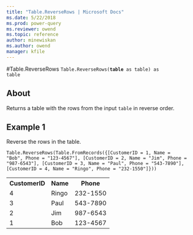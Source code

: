 ```yaml
---
title: "Table.ReverseRows | Microsoft Docs"
ms.date: 5/22/2018
ms.prod: power-query
ms.reviewer: owend
ms.topic: reference
author: minewiskan
ms.author: owend
manager: kfile
---
```

#Table.ReverseRows
<code>Table.ReverseRows(<b>table</b> as table) as table</code>

## About
Returns a table with the rows from the input <code>table</code> in reverse order.

## Example 1
Reverse the rows in the table.

<code>Table.ReverseRows(Table.FromRecords({[CustomerID = 1, Name = "Bob", Phone = "123-4567"], [CustomerID = 2, Name = "Jim", Phone = "987-6543"], [CustomerID = 3, Name = "Paul", Phone = "543-7890"], [CustomerID = 4, Name = "Ringo", Phone = "232-1550"]}))</code>

<table> <tr> <th>CustomerID</th> <th>Name</th> <th>Phone</th> </tr> <tr> <td>4</td> <td>Ringo</td> <td>232-1550</td> </tr> <tr> <td>3</td> <td>Paul</td> <td>543-7890</td> </tr> <tr> <td>2</td> <td>Jim</td> <td>987-6543</td> </tr> <tr> <td>1</td> <td>Bob</td> <td>123-4567</td> </tr> </table>

